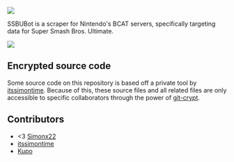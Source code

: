![](https://cdn.oatmealdome.me/image/SSBUBot-banner.png)

SSBUBot is a scraper for Nintendo's BCAT servers, specifically targeting data for Super Smash Bros. Ultimate.

[![](https://cdn.oatmealdome.me/image/SSBUBot-Disocrd-small.png)](https://discordbots.org/bot/528461563468709889)

## Encrypted source code

Some source code on this repository is based off a private tool by [itssimontime](https://github.com/simontime). Because of this, these source files and all related files are only accessible to specific collaborators through the power of [git-crypt](https://github.com/AGWA/git-crypt).

## Contributors

* <3 [Simonx22](https://github.com/Simonx22)
* [itssimontime](https://github.com/simontime)
* [Kupo](https://twitter.com/KupoKappa)
